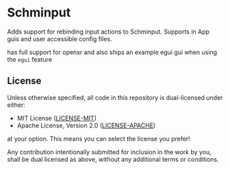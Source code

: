 # Schminput
Adds support for rebinding input actions to Schminput.
Supports in App guis and user accessible config files.

has full support for openxr and
also ships an example egui gui when using the `egui` feature

## License

Unless otherwise specified, all code in this repository is dual-licensed under
either:

- MIT License ([LICENSE-MIT](LICENSE-MIT))
- Apache License, Version 2.0 ([LICENSE-APACHE](LICENSE-APACHE))

at your option. This means you can select the license you prefer!

Any contribution intentionally submitted for inclusion in the work by you, shall be
dual licensed as above, without any additional terms or conditions.

